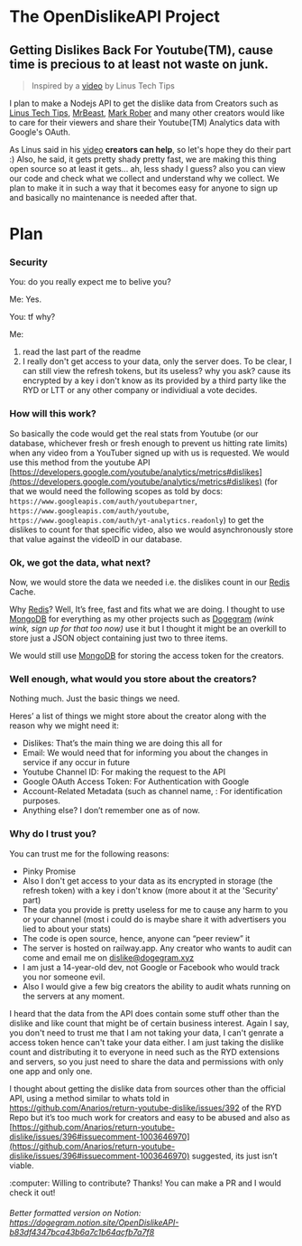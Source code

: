 # The OpenDislikeAPI Project

## Getting Dislikes Back For Youtube(TM), cause time is precious to at least not waste on junk.

> Inspired by a [video](https://youtu.be/Nz9b0oJw69I?t=340) by Linus Tech Tips

I plan to make a Nodejs API to get the dislike data from Creators such as [Linus Tech Tips](https://www.youtube.com/c/LinusTechTips), [MrBeast](https://www.youtube.com/c/MrBeast6000),
[Mark Rober](https://www.youtube.com/c/MarkRober) and many other creators would like to care for their viewers and share their Youtube(TM) Analytics data with Google's OAuth.

As Linus said in his [video](https://youtu.be/Nz9b0oJw69I?t=340) **creators can help**, so let's hope they do their part :)
Also, he said, it gets pretty shady pretty fast, we are making this thing open source so at least it gets... ah, less shady I guess? also you can view our code and check what we collect and understand why we collect. We plan to make it in such a way that it becomes easy for anyone to sign up and basically no maintenance is needed after that.

# Plan

### Security
You: do you really expect me to belive you?

Me: Yes.

You: tf why?

Me:
1. read the last part of the readme
2. I really don't get access to your data, only the server does. To be clear, I can still view the refresh tokens, but its useless? why you ask? cause its encrypted by a key i don't know as its provided by a third party like the RYD or LTT or any other company or individiual a vote decides.


### How will this work?

So basically the code would get the real stats from Youtube (or our database, whichever fresh or fresh enough to prevent us hitting rate limits) when any video from a YouTuber signed up with us is requested. We would use this method from the youtube API [https://developers.google.com/youtube/analytics/metrics#dislikes](https://developers.google.com/youtube/analytics/metrics#dislikes) (for that we would need the following scopes as told by docs: `https://www.googleapis.com/auth/youtubepartner`, `https://www.googleapis.com/auth/youtube`, `https://www.googleapis.com/auth/yt-analytics.readonly`) to get the dislikes to count for that specific video, also we would asynchronously store that value against the videoID in our database.

### Ok, we got the data, what next?

Now, we would store the data we needed i.e. the dislikes count in our [Redis](https://redis.io/) Cache. 

Why [Redis](https://redis.io/)? Well, It’s free, fast and fits what we are doing. I thought to use [MongoDB](https://en.wikipedia.org/wiki/MongoDB) for everything as my other projects such as [Dogegram](https://dogegram.xyz) *(wink wink, sign up for that too now)* use it but I thought it might be an overkill to store just a JSON object containing just two to three items.

We would still use [MongoDB](https://en.wikipedia.org/wiki/MongoDB) for storing the access token for the creators.

### Well enough, what would you store about the creators?

Nothing much. Just the basic things we need. 

Heres’ a list of things we might store about the creator along with the reason why we might need it:

- Dislikes: That’s the main thing we are doing this all for
- Email: We would need that for informing you about the changes in service if any occur in future
- Youtube Channel ID: For making the request to the API
- Google OAuth Access Token: For Authentication with Google
- Account-Related Metadata (such as channel name, : For identification purposes.
- Anything else? I don’t remember one as of now.

### Why do I trust you?

You can trust me for the following reasons:

- Pinky Promise
- Also I don't get access to your data as its encrypted in storage (the refresh token) with a key i don't know (more about it at the 'Security' part)
- The data you provide is pretty useless for me to cause any harm to you or your channel (most i could do is maybe share it with advertisers you lied to about your stats)
- The code is open source, hence, anyone can “peer review” it
- The server is hosted on railway.app. Any creator who wants to audit can come and email me on dislike@dogegram.xyz
- I am just a 14-year-old dev, not Google or Facebook who would track you nor someone evil.
- Also I would give a few big creators the ability to audit whats running on the servers at any moment.

I heard that the data from the API does contain some stuff other than the dislike and like count that might be of certain business interest. Again I say, you don't need to trust me that I am not taking your data, I can't genrate a access token hence can't take your data either. I am just taking the dislike count and distributing it to everyone in need such as the RYD extensions and servers, so you just need to share the data and permissions with only one app and only one.

I thought about getting the dislike data from sources other than the official API, using a method similar to whats told in https://github.com/Anarios/return-youtube-dislike/issues/392 of the RYD Repo but it’s too much work for creators and easy to be abused and also as [https://github.com/Anarios/return-youtube-dislike/issues/396#issuecomment-1003646970](https://github.com/Anarios/return-youtube-dislike/issues/396#issuecomment-1003646970) suggested, its just isn’t viable.

<aside>
:computer: Willing to contribute? Thanks! You can make a PR and I would check it out!
</aside>

###### Better formatted version on Notion: https://dogegram.notion.site/OpenDislikeAPI-b83df4347bca43b6a7c1b64acfb7a7f8
